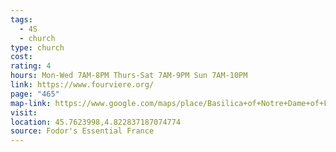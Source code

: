 ```yaml
---
tags:
  - 4S
  - church
type: church
cost: 
rating: 4
hours: Mon-Wed 7AM-8PM Thurs-Sat 7AM-9PM Sun 7AM-10PM
link: https://www.fourviere.org/
page: "465"
map-link: https://www.google.com/maps/place/Basilica+of+Notre+Dame+of+Fourvi%C3%A8re/@45.7623371,4.8219722,21z/data=!4m6!3m5!1s0x47f4eba97571522b:0x9d1bcc791b678e29!8m2!3d45.7622698!4d4.822638!16zL20vMGMybGZk?entry=ttu&g_ep=EgoyMDI0MDkyNS4wIKXMDSoASAFQAw%3D%3D
visit: 
location: 45.7623998,4.822837187074774
source: Fodor's Essential France
---
```

